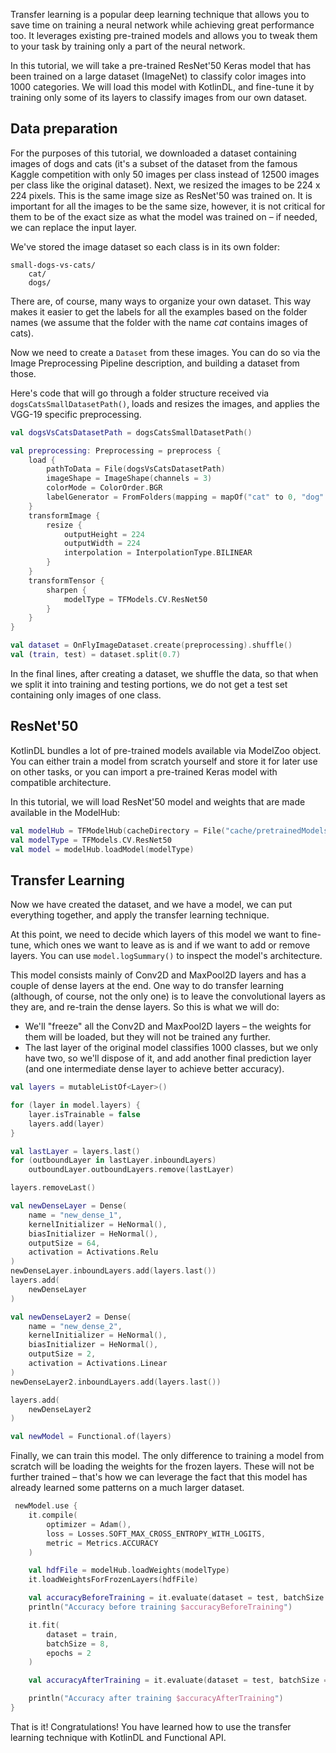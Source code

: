 Transfer learning is a popular deep learning technique that allows you to save time on training a neural network while achieving great performance too. 
It leverages existing pre-trained models and allows you to tweak them to your task by training only a part of the neural network.

In this tutorial, we will take a pre-trained ResNet'50 Keras model that has been trained on a large dataset (ImageNet) to classify color images into 1000 categories. 
We will load this model with KotlinDL, and fine-tune it by training only some of its layers to classify images from our own dataset.

## Data preparation
For the purposes of this tutorial, we downloaded a dataset containing images of dogs and cats 
(it's a subset of the dataset from the famous Kaggle competition with only 50 images per class instead of 12500 images per class like the original dataset). 
Next, we resized the images to be 224 x 224 pixels. This is the same image size as ResNet'50 was trained on. 
It is important for all the images to be the same size, however, 
it is not critical for them to be of the exact size as what the model was trained on – if needed, we can replace the input layer.

We've stored the image dataset so each class is in its own folder: 
```
small-dogs-vs-cats/
    cat/
    dogs/
```
There are, of course, many ways to organize your own dataset. 
This way makes it easier to get the labels for all the examples based on the folder names 
(we assume that the folder with the name _cat_ contains images of cats).

Now we need to create a `Dataset` from these images. 
You can do so via the Image Preprocessing Pipeline description, and building a dataset from those. 

Here's code that will go through a folder structure received via ```dogsCatsSmallDatasetPath()```, loads and resizes the images, and applies the VGG-19 specific preprocessing.

```kotlin
val dogsVsCatsDatasetPath = dogsCatsSmallDatasetPath()

val preprocessing: Preprocessing = preprocess {
    load {
        pathToData = File(dogsVsCatsDatasetPath)
        imageShape = ImageShape(channels = 3)
        colorMode = ColorOrder.BGR
        labelGenerator = FromFolders(mapping = mapOf("cat" to 0, "dog" to 1))
    }
    transformImage {
        resize {
            outputHeight = 224
            outputWidth = 224
            interpolation = InterpolationType.BILINEAR
        }
    }
    transformTensor {
        sharpen {
            modelType = TFModels.CV.ResNet50
        }
    }
}

val dataset = OnFlyImageDataset.create(preprocessing).shuffle()
val (train, test) = dataset.split(0.7)
```  
In the final lines, after creating a dataset, we shuffle the data, so that when we split it into training and testing portions, we do not get a test set containing only images of one class.    
 
## ResNet'50
KotlinDL bundles a lot of pre-trained models available via ModelZoo object. 
You can either train a model from scratch yourself and store it for later use on other tasks, or you can import a pre-trained Keras model with compatible architecture.  

In this tutorial, we will load ResNet'50 model and weights that are made available in the ModelHub: 

```kotlin
val modelHub = TFModelHub(cacheDirectory = File("cache/pretrainedModels"))
val modelType = TFModels.CV.ResNet50
val model = modelHub.loadModel(modelType)
```

## Transfer Learning
Now we have created the dataset, and we have a model, we can put everything together, and apply the transfer learning technique.

At this point, we need to decide which layers of this model we want to fine-tune, which ones we want to leave as is and if we want to add or remove layers. 
You can use `model.logSummary()` to inspect the model's architecture.

This model consists mainly of Conv2D and MaxPool2D layers and has a couple of dense layers at the end. One way to do transfer learning (although, of course, not the only one) is to leave the convolutional layers as they are, and re-train the dense layers. 
So this is what we will do:
- We'll "freeze" all the Conv2D and MaxPool2D layers – the weights for them will be loaded, but they will not be trained any further.
- The last layer of the original model classifies 1000 classes, but we only have two, so we'll dispose of it, and add another final prediction layer (and one intermediate dense layer to achieve better accuracy).   

```kotlin
val layers = mutableListOf<Layer>()

for (layer in model.layers) {
    layer.isTrainable = false
    layers.add(layer)
}

val lastLayer = layers.last()
for (outboundLayer in lastLayer.inboundLayers)
    outboundLayer.outboundLayers.remove(lastLayer)

layers.removeLast()

val newDenseLayer = Dense(
    name = "new_dense_1",
    kernelInitializer = HeNormal(),
    biasInitializer = HeNormal(),
    outputSize = 64,
    activation = Activations.Relu
)
newDenseLayer.inboundLayers.add(layers.last())
layers.add(
    newDenseLayer
)

val newDenseLayer2 = Dense(
    name = "new_dense_2",
    kernelInitializer = HeNormal(),
    biasInitializer = HeNormal(),
    outputSize = 2,
    activation = Activations.Linear
)
newDenseLayer2.inboundLayers.add(layers.last())

layers.add(
    newDenseLayer2
)

val newModel = Functional.of(layers)
```

Finally, we can train this model. The only difference to training a model from scratch will be loading the weights for the frozen layers. 
These will not be further trained – that's how we can leverage the fact that this model has already learned some patterns on a much larger dataset.  

```kotlin
 newModel.use {
    it.compile(
        optimizer = Adam(),
        loss = Losses.SOFT_MAX_CROSS_ENTROPY_WITH_LOGITS,
        metric = Metrics.ACCURACY
    )

    val hdfFile = modelHub.loadWeights(modelType)
    it.loadWeightsForFrozenLayers(hdfFile)

    val accuracyBeforeTraining = it.evaluate(dataset = test, batchSize = 16).metrics[Metrics.ACCURACY]
    println("Accuracy before training $accuracyBeforeTraining")

    it.fit(
        dataset = train,
        batchSize = 8,
        epochs = 2
    )

    val accuracyAfterTraining = it.evaluate(dataset = test, batchSize = 16).metrics[Metrics.ACCURACY]

    println("Accuracy after training $accuracyAfterTraining")
}
```

That is it! Congratulations! You have learned how to use the transfer learning technique with KotlinDL and Functional API.  
